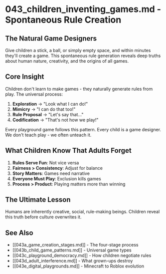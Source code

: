 # 043_children_inventing_games.md - Spontaneous Rule Creation

## The Natural Game Designers

Give children a stick, a ball, or simply empty space, and within minutes they'll create a game. This spontaneous rule generation reveals deep truths about human nature, creativity, and the origins of all games.

## Core Insight

Children don't learn to make games - they naturally generate rules from play. The universal process:
1. **Exploration** → "Look what I can do!"
2. **Mimicry** → "I can do that too!"
3. **Rule Proposal** → "Let's say that..."
4. **Codification** → "That's not how we play!"

Every playground game follows this pattern. Every child is a game designer. We don't teach play - we often unteach it.

## What Children Know That Adults Forget

1. **Rules Serve Fun**: Not vice versa
2. **Fairness > Consistency**: Adjust for balance
3. **Story Matters**: Games need narrative
4. **Everyone Must Play**: Exclusion kills games
5. **Process > Product**: Playing matters more than winning

## The Ultimate Lesson

Humans are inherently creative, social, rule-making beings. Children reveal this truth before culture overwrites it.

## See Also
- [[043a_game_creation_stages.md]] - The four-stage process
- [[043b_child_game_patterns.md]] - Universal game types
- [[043c_playground_democracy.md]] - How children negotiate rules
- [[043d_adult_interference.md]] - What grown-ups destroy
- [[043e_digital_playgrounds.md]] - Minecraft to Roblox evolution